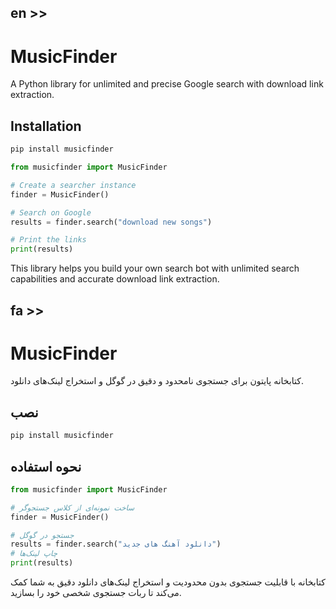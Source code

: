 ## en >>
# MusicFinder

A Python library for unlimited and precise Google search with download link extraction.

## Installation

```bash
pip install musicfinder
```

```python
from musicfinder import MusicFinder

# Create a searcher instance
finder = MusicFinder()

# Search on Google
results = finder.search("download new songs")

# Print the links
print(results)
```

This library helps you build your own search bot with unlimited search capabilities and accurate download link extraction.


## fa >>

# MusicFinder
کتابخانه پایتون برای جستجوی نامحدود و دقیق در گوگل و استخراج لینک‌های دانلود.

## نصب

```bash
pip install musicfinder
```

## نحوه استفاده
```python
from musicfinder import MusicFinder

# ساخت نمونه‌ای از کلاس جستجوگر
finder = MusicFinder()

# جستجو در گوگل
results = finder.search("دانلود آهنگ های جدید")
# چاپ لینک‌ها
print(results)
```

کتابخانه با قابلیت جستجوی بدون محدودیت و استخراج لینک‌های دانلود دقیق به شما کمک می‌کند تا ربات جستجوی شخصی خود را بسازید.
